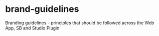 # brand-guidelines
Branding guidelines - principles that should be followed across the Web App, SB and Studio Plugin
